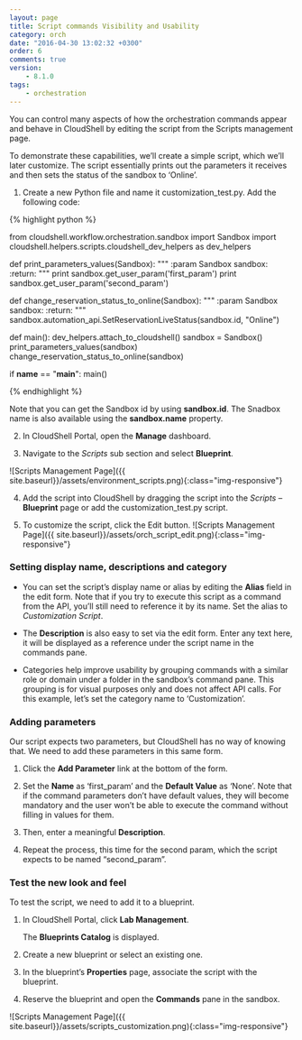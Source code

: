 ```yaml
---
layout: page
title: Script commands Visibility and Usability
category: orch
date: "2016-04-30 13:02:32 +0300"
order: 6
comments: true
version: 
    - 8.1.0
tags:
    - orchestration
---
```

You can control many aspects of how the orchestration commands appear and behave in CloudShell by editing the script from the Scripts management page.

To demonstrate these capabilities, we’ll create a simple script, which we’ll later customize. The script essentially prints out the parameters it receives and then sets the status of the sandbox to ‘Online’.

1. Create a new Python file and name it customization_test.py. Add the following code:

{% highlight python %}

from cloudshell.workflow.orchestration.sandbox import Sandbox
import cloudshell.helpers.scripts.cloudshell_dev_helpers as dev_helpers

def print_parameters_values(Sandbox):
    """
    :param Sandbox sandbox:
    :return:
    """
    print sandbox.get_user_param('first_param')
    print sandbox.get_user_param('second_param')

def change_reservation_status_to_online(Sandbox):
    """
    :param Sandbox sandbox:
    :return:
    """
    sandbox.automation_api.SetReservationLiveStatus(sandbox.id, "Online")

def main():
    dev_helpers.attach_to_cloudshell()
    sandbox = Sandbox()
    print_parameters_values(sandbox)
    change_reservation_status_to_online(sandbox)

if __name__ == "__main__":
    main()

{%  endhighlight %}

Note that you can get the Sandbox id by using **sandbox.id**. The Snadbox name is also available using the **sandbox.name** property.

2. In CloudShell Portal, open the **Manage** dashboard.

3. Navigate to the _Scripts_ sub section and select **Blueprint**.

![Scripts Management Page]({{ site.baseurl}}/assets/environment_scripts.png){:class="img-responsive"}

4. Add the script into CloudShell by dragging the script into the _Scripts_ – **Blueprint** page or add the customization_test.py script. 

5. To customize the script, click the Edit button.
![Scripts Management Page]({{ site.baseurl}}/assets/orch_script_edit.png){:class="img-responsive"}


### Setting display name, descriptions and category

* You can set the script’s display name or alias by editing the **Alias** field in the edit form. Note that if you try to execute this script as a command from the API, you’ll still need to reference it by its name. Set the alias to _Customization Script_.

* The **Description** is also easy to set via the edit form. Enter any text here, it will be displayed as a reference under the script name in the commands pane.

* Categories help improve usability by grouping commands with a similar role or domain under a folder in the sandbox’s command pane. This grouping is for visual purposes only and does not affect API calls. For this example, let’s set the category name to ‘Customization’.


### Adding parameters

Our script expects two parameters, but CloudShell has no way of knowing that. We need to add these parameters in this same form.

1. Click the **Add Parameter** link at the bottom of the form. 

2. Set the **Name** as ‘first_param’ and the **Default Value** as ‘None’. 
Note that if the command parameters don’t have default values, they will become mandatory and the user won’t be able to execute the command without filling in values for them.

3. Then, enter a meaningful **Description**. 

4. Repeat the process, this time for the second param, which the script expects to be named “second_param”.


### Test the new look and feel

To test the script, we need to add it to a blueprint. 
1. In CloudShell Portal, click **Lab Management**.

   The **Blueprints Catalog** is displayed.

2. Create a new blueprint or select an existing one.

3. In the blueprint’s **Properties** page, associate the script with the blueprint. 

4. Reserve the blueprint and open the **Commands** pane in the sandbox.

![Scripts Management Page]({{ site.baseurl}}/assets/scripts_customization.png){:class="img-responsive"}
